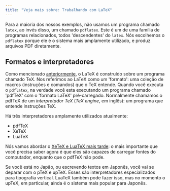```yaml
---
title: "Veja mais sobre: Trabalhando com LaTeX"
---
```


Para a maioria dos nossos exemplos, não usamos um programa chamado `latex`, ao
invés disso, um chamado `pdflatex`.  Este é um de uma família de programas
relacionados, todos 'descendentes' do `latex`.  Nós escolhemos o `pdflatex`
porque ele é o sistema mais amplamente utilizado, e produz arquivos PDF
diretamente.

## Formatos e interpretadores

Como mencionado [anteriormente](more-01), o LaTeX é construído sobre um
programa chamado TeX.  Nos referimos ao LaTeX como um 'formato':  uma coleção
de macros (instruções e comandos) que o TeX entende.  Quando você executa o
`pdflatex`, na verdade você esta executando um programa chamado 'pdfTeX' com o
'formato LaTeX' pré-carregado.  Normalmente chamamos o pdfTeX de um
_interpretador TeX_ (_TeX engine_, em inglês): um programa que entende
instruções TeX.

Há três interpretadores amplamente utilizados atualmente:

- pdfTeX
- XeTeX
- LuaTeX

Nós vamos abordar o [XeTeX e LuaTeX mais tarde](lesson-14):  o mais
importante que você precisa saber agora é que eles são capazes de carregar
fontes do computador, enquanto que o pdfTeX não pode.

Se você está no Japão, ou escrevendo textos em Japonês, você vai se deparar com
o pTeX e upTeX.  Esses são interpretadores especializados para tipografia
vertical.  LuaTeX também pode fazer isso, mas no momento o upTeX, em particular,
ainda é o sistema mais popular para Japonês.
